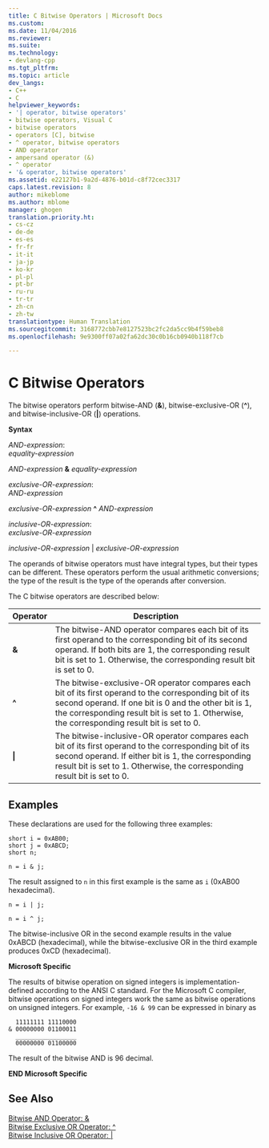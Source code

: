 ```yaml
---
title: C Bitwise Operators | Microsoft Docs
ms.custom: 
ms.date: 11/04/2016
ms.reviewer: 
ms.suite: 
ms.technology:
- devlang-cpp
ms.tgt_pltfrm: 
ms.topic: article
dev_langs:
- C++
- C
helpviewer_keywords:
- '| operator, bitwise operators'
- bitwise operators, Visual C
- bitwise operators
- operators [C], bitwise
- ^ operator, bitwise operators
- AND operator
- ampersand operator (&)
- ^ operator
- '& operator, bitwise operators'
ms.assetid: e22127b1-9a2d-4876-b01d-c8f72cec3317
caps.latest.revision: 8
author: mikeblome
ms.author: mblome
manager: ghogen
translation.priority.ht:
- cs-cz
- de-de
- es-es
- fr-fr
- it-it
- ja-jp
- ko-kr
- pl-pl
- pt-br
- ru-ru
- tr-tr
- zh-cn
- zh-tw
translationtype: Human Translation
ms.sourcegitcommit: 3168772cbb7e8127523bc2fc2da5cc9b4f59beb8
ms.openlocfilehash: 9e9300ff07a02fa62dc30c0b16cb0940b118f7cb

---
```

# C Bitwise Operators
The bitwise operators perform bitwise-AND (**&**), bitwise-exclusive-OR (**^**), and bitwise-inclusive-OR (**&#124;**) operations.  
  
 **Syntax**  
  
 *AND-expression*:  
 *equality-expression*  
  
 *AND-expression*  **&**  *equality-expression*  
  
 *exclusive-OR-expression*:  
 *AND-expression*  
  
 *exclusive-OR-expression*  **^**  *AND-expression*  
  
 *inclusive-OR-expression*:  
 *exclusive-OR-expression*  
  
 *inclusive-OR-expression* &#124; *exclusive-OR-expression*  
  
 The operands of bitwise operators must have integral types, but their types can be different. These operators perform the usual arithmetic conversions; the type of the result is the type of the operands after conversion.  
  
 The C bitwise operators are described below:  
  
|Operator|Description|  
|--------------|-----------------|  
|**&**|The bitwise-AND operator compares each bit of its first operand to the corresponding bit of its second operand. If both bits are 1, the corresponding result bit is set to 1. Otherwise, the corresponding result bit is set to 0.|  
|**^**|The bitwise-exclusive-OR operator compares each bit of its first operand to the corresponding bit of its second operand. If one bit is 0 and the other bit is 1, the corresponding result bit is set to 1. Otherwise, the corresponding result bit is set to 0.|  
|**&#124;**|The bitwise-inclusive-OR operator compares each bit of its first operand to the corresponding bit of its second operand. If either bit is 1, the corresponding result bit is set to 1. Otherwise, the corresponding result bit is set to 0.|  
  
## Examples  
 These declarations are used for the following three examples:  
  
```  
short i = 0xAB00;  
short j = 0xABCD;  
short n;  
  
n = i & j;  
```  
  
 The result assigned to `n` in this first example is the same as `i` (0xAB00 hexadecimal).  
  
```  
n = i | j;  
  
n = i ^ j;  
```  
  
 The bitwise-inclusive OR in the second example results in the value 0xABCD (hexadecimal), while the bitwise-exclusive OR in the third example produces 0xCD (hexadecimal).  
  
 **Microsoft Specific**  
  
 The results of bitwise operation on signed integers is implementation-defined according to the ANSI C standard. For the Microsoft C compiler, bitwise operations on signed integers work the same as bitwise operations on unsigned integers. For example, `-16 & 99` can be expressed in binary as  
  
```  
  11111111 11110000  
& 00000000 01100011  
  _________________  
  00000000 01100000  
```  
  
 The result of the bitwise AND is 96 decimal.  
  
 **END Microsoft Specific**  
  
## See Also  
 [Bitwise AND Operator: &](../cpp/bitwise-and-operator-amp.md)   
 [Bitwise Exclusive OR Operator: ^](../cpp/bitwise-exclusive-or-operator-hat.md)   
 [Bitwise Inclusive OR Operator: &#124;](../cpp/bitwise-inclusive-or-operator-pipe.md)


<!--HONumber=Jan17_HO2-->


